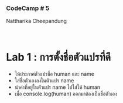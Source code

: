 ### CodeCamp # 5 <br>
Nattharika Cheepandung <br>
<br>
<br>

# Lab 1 : การตั้งชื่อตัวแปรที่ดี

- ให้ประกาศตัวแปรชื่อ human และ name
- ใส่ชื่อตัวเองลงในตัวแปร name
- นำค่าที่อยู่ในตัวแปร name ไปใส่ให้ human 
- เมื่อ console.log(human) ออกมาต้องเป็นชื่อตัวเอง